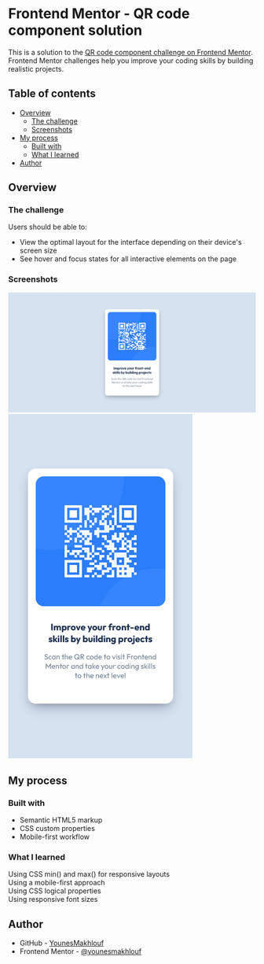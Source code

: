 # Frontend Mentor - QR code component solution

This is a solution to
the [QR code component challenge on Frontend Mentor](https://www.frontendmentor.io/challenges/qr-code-component-iux_sIO_H).
Frontend Mentor challenges help you improve your coding skills by building realistic projects.

## Table of contents

- [Overview](#overview)
    - [The challenge](#the-challenge)
    - [Screenshots](#screenshots)
- [My process](#my-process)
    - [Built with](#built-with)
    - [What I learned](#what-i-learned)
- [Author](#author)

## Overview

### The challenge

Users should be able to:

- View the optimal layout for the interface depending on their device's screen size
- See hover and focus states for all interactive elements on the page

### Screenshots

![](./assets/screenshots/screenshot.png)
![](./assets/screenshots/screenshot-mobile.png)

## My process

### Built with

- Semantic HTML5 markup
- CSS custom properties
- Mobile-first workflow

### What I learned

Using CSS min() and max() for responsive layouts
</br>
Using a mobile-first approach
</br>
Using CSS logical properties
</br>
Using responsive font sizes

## Author

- GitHub - [YounesMakhlouf](https://github.com/YounesMakhlouf)
- Frontend Mentor - [@younesmakhlouf](https://www.frontendmentor.io/profile/YounesMakhlouf)